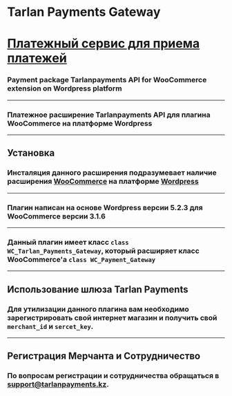**Tarlan Payments Gateway**
=====================
[Платежный сервис для приема платежей](https://tarlanpayments.kz)
=====================
### Payment package Tarlanpayments API for WooCommerce extension on Wordpress platform
---
### Платежное расширение Tarlanpayments API для плагина WooCommerce на платформе Wordpress
---
Установка
-----------------------------------
### Инсталяция данного расширения подразумевает наличие расширения **[WooCommerce](https://wordpress.org/plugins/download-now-for-woocommerce/)** на платформе **[Wordpress](https://wordpress.org/download/)**
---
 ### Плагин написан на основе **Wordpress версии 5.2.3** для **WooCommerce версии 3.1.6**
 -----------------------------------
 ### Данный плагин имеет класс `class WC_Tarlan_Payments_Gateway`, который расширяет класс **WooCommerce'а** `class WC_Payment_Gateway`
 ---
 Использование шлюза Tarlan Payments
 -----------------------------------
 ### Для утилизации данного плагина вам необходимо зарегистрировать свой интернет магазин и получить свой `merchant_id` и `sercet_key`.
 ---
 Регистрация Мерчанта и Сотрудничество
 -----------------------------------
 ### По вопросам регистрации и сотрудничества обращаться в [support@tarlanpayments.kz](mailto:support@tarlanpayments.kz).
 
